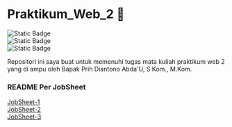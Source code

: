 # Praktikum_Web_2 🚀
![Static Badge](https://img.shields.io/badge/Nama-Dimas_Arya_Nugraha-1E870D)</br>
![Static Badge](https://img.shields.io/badge/Kelas-TI_2B-1E870D)</br>
![Static Badge](https://img.shields.io/badge/NPM-230202033-1E870D)

Repositori ini saya buat untuk memenuhi tugas mata kuliah praktikum web 2 yang di ampu oleh Bapak Prih Diantono Abda'U, S Kom., M.Kom. 
### README Per JobSheet
[JobSheet-1](https://github.com/DimasArya1405/Praktikum_Web_2/blob/main/JobSheet-1/README.md)<br>
[JobSheet-2](https://github.com/DimasArya1405/Praktikum_Web_2/blob/main/JobSheet-2/README.md)<br>
[JobSheet-3](https://github.com/DimasArya1405/Praktikum_Web_2/blob/main/JobSheet-3/README.md)
